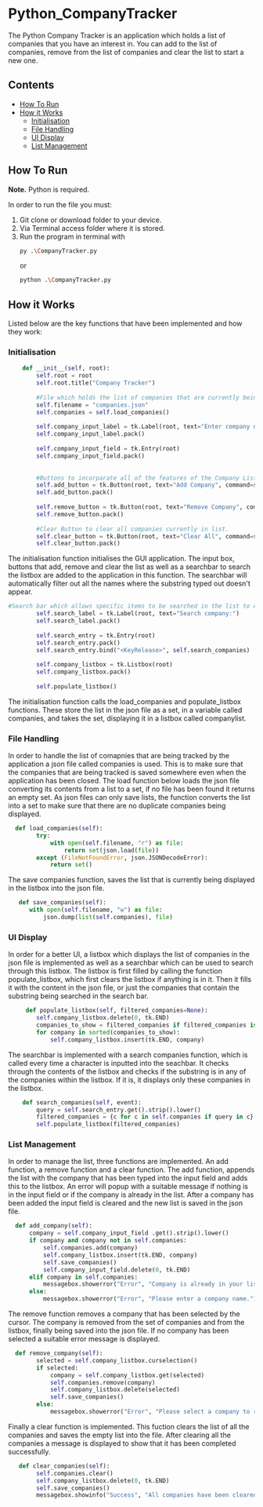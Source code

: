 # Python_CompanyTracker
The Python Company Tracker is an application which holds a list of companies that you have an interest in. You can add to the list of companies, remove from the list of companies and clear the list to start a new one. 

## Contents
- [How To Run](#how-to-run)
- [How it Works](#how-it-works)
    - [Initialisation](#initialisation)
    - [File Handling](#file-handling)
    - [UI Display](#ui-display)
    - [List Management](#list-management)

## How To Run
**Note.** Python is required.

In order to run the file you must:
  1. Git clone or download folder to your device.
  2. Via Terminal access folder where it is stored.
  3. Run the program in terminal with
     ```bash
     py .\CompanyTracker.py
     ```
     or
     ```bash
     python .\CompanyTracker.py
     ```
## How it Works
Listed below are the key functions that have been implemented and how they work:
### Initialisation
```python
    def __init__(self, root):
        self.root = root
        self.root.title("Company Tracker")
        
        #File which holds the list of companies that are currently being tracked.
        self.filename = "companies.json"
        self.companies = self.load_companies()
        
        self.company_input_label = tk.Label(root, text="Enter company name:")
        self.company_input_label.pack()
        
        self.company_input_field = tk.Entry(root)
        self.company_input_field.pack()
        
        
        #Buttons to incorparate all of the features of the Company List Tracker.
        self.add_button = tk.Button(root, text="Add Company", command=self.add_company)
        self.add_button.pack()
        
        self.remove_button = tk.Button(root, text="Remove Company", command=self.remove_company)
        self.remove_button.pack()
        
        #Clear Button to clear all companies currently in list.
        self.clear_button = tk.Button(root, text="Clear All", command=self.clear_companies)
        self.clear_button.pack()
```
  The initialisation function initialises the GUI application. The input box, buttons that add, remove and clear the list as well as a searchbar to search the listbox are added to the application in this function. The searchbar will automatically filter out all the names where the substring typed out doesn't appear.
```python
#Search bar which allows specific items to be searched in the list to easily delete.
        self.search_label = tk.Label(root, text="Search company:")
        self.search_label.pack()
        
        self.search_entry = tk.Entry(root)
        self.search_entry.pack()
        self.search_entry.bind("<KeyRelease>", self.search_companies)
        
        self.company_listbox = tk.Listbox(root)
        self.company_listbox.pack()
        
        self.populate_listbox()
```
The initialisation function calls the load_companies and populate_listbox functions. These store the list in the json file as a set, in a variable called companies, and takes the set, displaying it in a listbox called companylist. 

### File Handling
  In order to handle the list of comapnies that are being tracked by the application a json file called companies is used. This is to make sure that the companies that are being tracked is saved somewhere even when the application has been closed. The load function below loads the json file converting its contents from a list to a set, if no file has been found it returns an empty set. As json files can only save lists, the function converts the list into a set to make sure that there are no duplicate companies being displayed.
```python
  def load_companies(self):
        try:
            with open(self.filename, "r") as file:
                return set(json.load(file))
        except (FileNotFoundError, json.JSONDecodeError):
            return set()
```
  The save companies function, saves the list that is currently being displayed in the listbox into the json file.
  ```python
     def save_companies(self):
        with open(self.filename, "w") as file:
            json.dump(list(self.companies), file)
  ```
### UI Display
In order for a better UI, a listbox which displays the list of companies in the json file is implemented as well as a searchbar which can be used to search through this listbox. The listbox is first filled by calling the function populate_listbox, which first clears the listbox if anything is in it. Then it fills it with the content in the json file, or just the companies that contain the substring being searched in the search bar.
```python
     def populate_listbox(self, filtered_companies=None):
        self.company_listbox.delete(0, tk.END)
        companies_to_show = filtered_companies if filtered_companies is not None else self.companies
        for company in sorted(companies_to_show):
            self.company_listbox.insert(tk.END, company)
```
The searchbar is implemented with a search companies function, which is called every time a character is inputted into the seachbar. It checks through the contents of the listbox and checks if the substring is in any of the companies within the listbox. If it is, it displays only these companies in the listbox.
```python
    def search_companies(self, event):
        query = self.search_entry.get().strip().lower()
        filtered_companies = {c for c in self.companies if query in c}
        self.populate_listbox(filtered_companies)
```

### List Management
  In order to manage the list, three functions are implemented. An add function, a remove function and a clear function. The add function, appends the list with the company that has been typed into the input field and adds this to the listbox. An error will popup with a suitable message if nothing is in the input field or if the company is already in the list. After a company has been added the input field is cleared and the new list is saved in the json file.
  ```python
    def add_company(self):
        company = self.company_input_field .get().strip().lower()
        if company and company not in self.companies:
            self.companies.add(company)
            self.company_listbox.insert(tk.END, company)
            self.save_companies()
            self.company_input_field.delete(0, tk.END)
        elif company in self.companies:
            messagebox.showerror("Error", "Company is already in your list.")
        else:
            messagebox.showerror("Error", "Please enter a company name.")
  ```
The remove function removes a company that has been selected by the cursor. The company is removed from the set of companies and from the listbox, finally being saved into the json file. If no company has been selected a suitable error message is displayed.
```python
  def remove_company(self):
        selected = self.company_listbox.curselection()
        if selected:
            company = self.company_listbox.get(selected)
            self.companies.remove(company)
            self.company_listbox.delete(selected)
            self.save_companies()
        else:
            messagebox.showerror("Error", "Please select a company to remove.")
```
Finally a clear function is implemented. This fuction clears the list of all the companies and saves the empty list into the file. After clearing all the companies a message is displayed to show that it has been completed successfully.
```python
   def clear_companies(self):
        self.companies.clear()
        self.company_listbox.delete(0, tk.END)
        self.save_companies()
        messagebox.showinfo("Success", "All companies have been cleared from the list.")
```
  








